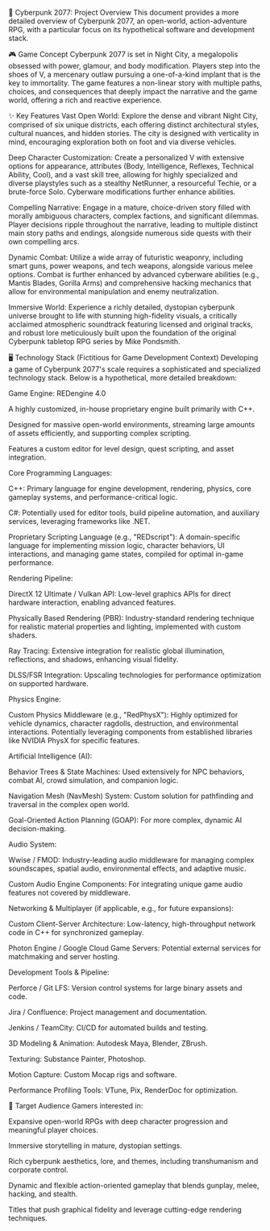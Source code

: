 🌃 Cyberpunk 2077: Project Overview
This document provides a more detailed overview of Cyberpunk 2077, an open-world, action-adventure RPG, with a particular focus on its hypothetical software and development stack.

🎮 Game Concept
Cyberpunk 2077 is set in Night City, a megalopolis obsessed with power, glamour, and body modification. Players step into the shoes of V, a mercenary outlaw pursuing a one-of-a-kind implant that is the key to immortality. The game features a non-linear story with multiple paths, choices, and consequences that deeply impact the narrative and the game world, offering a rich and reactive experience.

✨ Key Features
Vast Open World: Explore the dense and vibrant Night City, comprised of six unique districts, each offering distinct architectural styles, cultural nuances, and hidden stories. The city is designed with verticality in mind, encouraging exploration both on foot and via diverse vehicles.

Deep Character Customization: Create a personalized V with extensive options for appearance, attributes (Body, Intelligence, Reflexes, Technical Ability, Cool), and a vast skill tree, allowing for highly specialized and diverse playstyles such as a stealthy NetRunner, a resourceful Techie, or a brute-force Solo. Cyberware modifications further enhance abilities.

Compelling Narrative: Engage in a mature, choice-driven story filled with morally ambiguous characters, complex factions, and significant dilemmas. Player decisions ripple throughout the narrative, leading to multiple distinct main story paths and endings, alongside numerous side quests with their own compelling arcs.

Dynamic Combat: Utilize a wide array of futuristic weaponry, including smart guns, power weapons, and tech weapons, alongside various melee options. Combat is further enhanced by advanced cyberware abilities (e.g., Mantis Blades, Gorilla Arms) and comprehensive hacking mechanics that allow for environmental manipulation and enemy neutralization.

Immersive World: Experience a richly detailed, dystopian cyberpunk universe brought to life with stunning high-fidelity visuals, a critically acclaimed atmospheric soundtrack featuring licensed and original tracks, and robust lore meticulously built upon the foundation of the original Cyberpunk tabletop RPG series by Mike Pondsmith.

🖥️ Technology Stack (Fictitious for Game Development Context)
Developing a game of Cyberpunk 2077's scale requires a sophisticated and specialized technology stack. Below is a hypothetical, more detailed breakdown:

Game Engine: REDengine 4.0

A highly customized, in-house proprietary engine built primarily with C++.

Designed for massive open-world environments, streaming large amounts of assets efficiently, and supporting complex scripting.

Features a custom editor for level design, quest scripting, and asset integration.

Core Programming Languages:

C++: Primary language for engine development, rendering, physics, core gameplay systems, and performance-critical logic.

C#: Potentially used for editor tools, build pipeline automation, and auxiliary services, leveraging frameworks like .NET.

Proprietary Scripting Language (e.g., "REDscript"): A domain-specific language for implementing mission logic, character behaviors, UI interactions, and managing game states, compiled for optimal in-game performance.

Rendering Pipeline:

DirectX 12 Ultimate / Vulkan API: Low-level graphics APIs for direct hardware interaction, enabling advanced features.

Physically Based Rendering (PBR): Industry-standard rendering technique for realistic material properties and lighting, implemented with custom shaders.

Ray Tracing: Extensive integration for realistic global illumination, reflections, and shadows, enhancing visual fidelity.

DLSS/FSR Integration: Upscaling technologies for performance optimization on supported hardware.

Physics Engine:

Custom Physics Middleware (e.g., "RedPhysX"): Highly optimized for vehicle dynamics, character ragdolls, destruction, and environmental interactions. Potentially leveraging components from established libraries like NVIDIA PhysX for specific features.

Artificial Intelligence (AI):

Behavior Trees & State Machines: Used extensively for NPC behaviors, combat AI, crowd simulation, and companion logic.

Navigation Mesh (NavMesh) System: Custom solution for pathfinding and traversal in the complex open world.

Goal-Oriented Action Planning (GOAP): For more complex, dynamic AI decision-making.

Audio System:

Wwise / FMOD: Industry-leading audio middleware for managing complex soundscapes, spatial audio, environmental effects, and adaptive music.

Custom Audio Engine Components: For integrating unique game audio features not covered by middleware.

Networking & Multiplayer (if applicable, e.g., for future expansions):

Custom Client-Server Architecture: Low-latency, high-throughput network code in C++ for synchronized gameplay.

Photon Engine / Google Cloud Game Servers: Potential external services for matchmaking and server hosting.

Development Tools & Pipeline:

Perforce / Git LFS: Version control systems for large binary assets and code.

Jira / Confluence: Project management and documentation.

Jenkins / TeamCity: CI/CD for automated builds and testing.

3D Modeling & Animation: Autodesk Maya, Blender, ZBrush.

Texturing: Substance Painter, Photoshop.

Motion Capture: Custom Mocap rigs and software.

Performance Profiling Tools: VTune, Pix, RenderDoc for optimization.

🎯 Target Audience
Gamers interested in:

Expansive open-world RPGs with deep character progression and meaningful player choices.

Immersive storytelling in mature, dystopian settings.

Rich cyberpunk aesthetics, lore, and themes, including transhumanism and corporate control.

Dynamic and flexible action-oriented gameplay that blends gunplay, melee, hacking, and stealth.

Titles that push graphical fidelity and leverage cutting-edge rendering techniques.